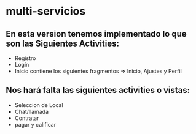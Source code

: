 # multi-servicios
## En esta version tenemos implementado lo que son las Siguientes Activities:
* Registro
* Login
* Inicio contiene los siguientes fragmentos => Inicio, Ajustes y Perfil

## Nos hará falta las siguientes activities o vistas:
* Seleccion de Local
* Chat/llamada
* Contratar
* pagar y calificar
